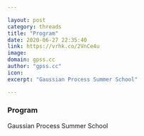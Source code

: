 ```yaml
---

layout: post
category: threads
title: "Program"
date: 2020-06-27 22:35:40
link: https://vrhk.co/2VnCe4u
image: 
domain: gpss.cc
author: "gpss.cc"
icon: 
excerpt: "Gaussian Process Summer School"

---
```


### Program

Gaussian Process Summer School